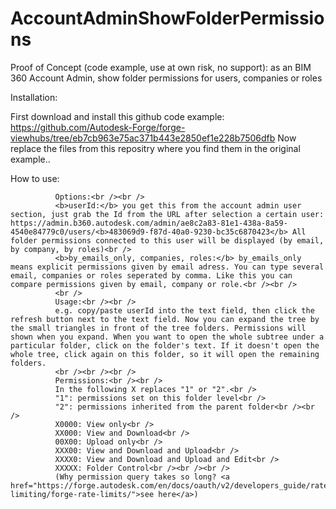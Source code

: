 # AccountAdminShowFolderPermissions
Proof of Concept (code example, use at own risk, no support): as an BIM 360 Account Admin, show folder permissions for users, companies or roles

Installation: 

First download and install this github code example: https://github.com/Autodesk-Forge/forge-viewhubs/tree/eb7cb963e75ac371b443e2850ef1e228b7506dfb
Now replace the files from this repositry where you find them in the original example..

How to use:

              Options:<br /><br />
              <b>userId:</b> you get this from the account admin user section, just grab the Id from the URL after selection a certain user: https://admin.b360.autodesk.com/admin/ae8c2a83-81e1-438a-8a59-4540e84779c0/users/<b>483069d9-f87d-40a0-9230-bc35c6870423</b> All folder permissions connected to this user will be displayed (by email, by company, by roles)<br />
              <b>by_emails_only, companies, roles:</b> by_emails_only means explicit permissions given by email adress. You can type several email, companies or roles seperated by comma. Like this you can compare permissions given by email, company or role.<br /><br />
              <br />
              Usage:<br /><br />
              e.g. copy/paste userId into the text field, then click the refresh button next to the text field. Now you can expand the tree by the small triangles in front of the tree folders. Permissions will shown when you expand. When you want to open the whole subtree under a particular folder, click on the folder's text. If it doesn't open the whole tree, click again on this folder, so it will open the remaining folders.
              <br /><br /><br />
              Permissions:<br /><br />
              In the following X replaces "1" or "2".<br />
              "1": permissions set on this folder level<br />
              "2": permissions inherited from the parent folder<br /><br />
              X0000: View only<br />
              XX000: View and Download<br />
              00X00: Upload only<br />
              XXX00: View and Download and Upload<br />
              XXXX0: View and Download and Upload and Edit<br />
              XXXXX: Folder Control<br /><br /><br />
              (Why permission query takes so long? <a href="https://forge.autodesk.com/en/docs/oauth/v2/developers_guide/rate-limiting/forge-rate-limits/">see here</a>)
 
